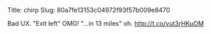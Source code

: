 Title: chirp
Slug: 80a7fe13153c04972f93f57b009e8470

Bad UX. "Exit left" OMG! "...in 13 miles" oh. <a href="http://t.co/vut3rHKuOM">http://t.co/vut3rHKuOM</a>
